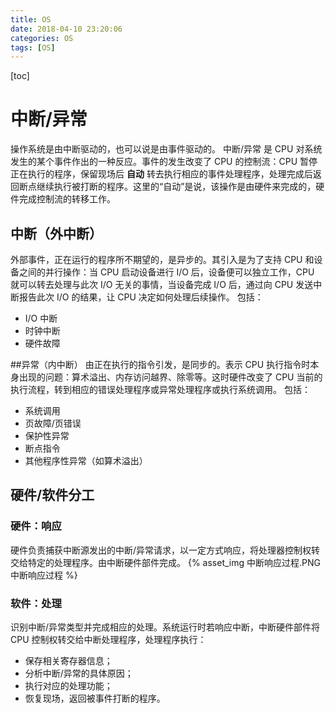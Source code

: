 ```yaml
---
title: OS
date: 2018-04-10 23:20:06
categories: OS
tags: [OS]
---
```

[toc]
# 中断/异常
操作系统是由中断驱动的，也可以说是由事件驱动的。
中断/异常 是 CPU 对系统发生的某个事件作出的一种反应。事件的发生改变了 CPU 的控制流：CPU 暂停正在执行的程序，保留现场后 **自动** 转去执行相应的事件处理程序，处理完成后返回断点继续执行被打断的程序。这里的“自动”是说，该操作是由硬件来完成的，硬件完成控制流的转移工作。

## 中断（外中断）
外部事件，正在运行的程序所不期望的，是异步的。其引入是为了支持 CPU 和设备之间的并行操作：当 CPU 启动设备进行 I/O 后，设备便可以独立工作，CPU 就可以转去处理与此次 I/O 无关的事情，当设备完成 I/O 后，通过向 CPU 发送中断报告此次 I/O 的结果，让 CPU 决定如何处理后续操作。
包括：
* I/O 中断
* 时钟中断
* 硬件故障

##异常（内中断）
由正在执行的指令引发，是同步的。表示 CPU 执行指令时本身出现的问题：算术溢出、内存访问越界、除零等。这时硬件改变了 CPU 当前的执行流程，转到相应的错误处理程序或异常处理程序或执行系统调用。
包括：
* 系统调用
* 页故障/页错误
* 保护性异常
* 断点指令
* 其他程序性异常（如算术溢出）

## 硬件/软件分工
### 硬件：响应
硬件负责捕获中断源发出的中断/异常请求，以一定方式响应，将处理器控制权转交给特定的处理程序。由中断硬件部件完成。
{% asset_img 中断响应过程.PNG 中断响应过程 %}

### 软件：处理
识别中断/异常类型并完成相应的处理。系统运行时若响应中断，中断硬件部件将 CPU 控制权转交给中断处理程序，处理程序执行：
* 保存相关寄存器信息；
* 分析中断/异常的具体原因；
* 执行对应的处理功能；
* 恢复现场，返回被事件打断的程序。


